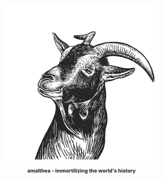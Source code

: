 
<div align="center">
	<img src="misc/logo.jpeg" width="500px" height="500px" />
	<h3> amalthea - immortilizing the world's history </h3>
</div>


